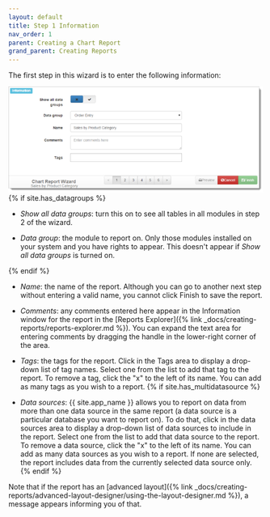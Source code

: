 ```yaml
---
layout: default
title: Step 1 Information
nav_order: 1
parent: Creating a Chart Report
grand_parent: Creating Reports
---
```

The first step in this wizard is to enter the following information:

![](/assets/images/chartwizard1.png)
{% if site.has_datagroups %}
* *Show all data groups*: turn this on to see all tables in all modules in step 2 of the wizard.

* *Data group*: the module to report on. Only those modules installed on your system and you have rights to appear. This doesn't appear if *Show all data groups* is turned on.

{% endif %}
* *Name*: the name of the report. Although you can go to another next step without entering a valid name, you cannot click Finish to save the report.

* *Comments*: any comments entered here appear in the Information window for the report in the [Reports Explorer]({% link _docs/creating-reports/reports-explorer.md %}). You can expand the text area for entering comments by dragging the handle in the lower-right corner of the area.

* *Tags*: the tags for the report. Click in the Tags area to display a drop-down list of tag names. Select one from the list to add that tag to the report. To remove a tag, click the "x" to the left of its name. You can add as many tags as you wish to a report.
{% if site.has_multidatasource %}

* *Data sources*: {{ site.app_name }} allows you to report on data from more than one data source in the same report (a data source is a particular database you want to report on). To do that, click in the data sources area to display a drop-down list of data sources to include in the report. Select one from the list to add that data source to the report. To remove a data source, click the "x" to the left of its name. You can add as many data sources as you wish to a report. If none are selected, the report includes data from the currently selected data source only.
{% endif %}

Note that if the report has an [advanced layout]({% link _docs/creating-reports/advanced-layout-designer/using-the-layout-designer.md %}), a message appears informing you of that.